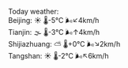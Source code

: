 Today weather:  
Beijing: ☀️ 🌡️-5°C 🌬️↙4km/h  
Tianjin: 🌫  🌡️-3°C 🌬️↑4km/h  
Shijiazhuang: ⛅️  🌡️+0°C 🌬️↘2km/h  
Tangshan: ☀️ 🌡️-2°C 🌬️↖6km/h  
